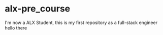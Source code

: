 # alx-pre_course
I'm now a ALX Student, this is my first repository as a full-stack engineer
hello there

